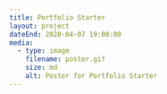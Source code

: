 ```yaml
---
title: Portfolio Starter
layout: project
dateEnd: 2020-04-07 19:00:00
media:
  - type: image
    filename: poster.gif
    size: md
    alt: Poster for Portfolio Starter
---
```


